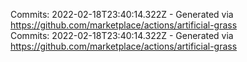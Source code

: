 Commits: 2022-02-18T23:40:14.322Z - Generated via https://github.com/marketplace/actions/artificial-grass
<br>
Commits: 2022-02-18T23:40:14.322Z - Generated via https://github.com/marketplace/actions/artificial-grass
<br>
